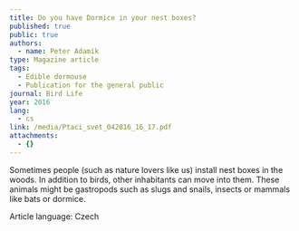```yaml
---
title: Do you have Dormice in your nest boxes?
published: true
public: true
authors:
  - name: Peter Adamík
type: Magazine article
tags:
  - Edible dormouse
  - Publication for the general public
journal: Bird Life
year: 2016
lang:
  - cs
link: /media/Ptaci_svet_042016_16_17.pdf
attachments:
  - {}
---
```

Sometimes people (such as nature lovers like us) install nest boxes in the woods. In addition to birds, other inhabitants can move into them. These animals might be gastropods such as slugs and snails, insects or mammals like bats or dormice.

Article language: Czech
